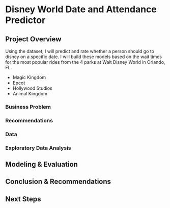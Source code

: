 # Disney World Date and Attendance Predictor

## Project Overview

Using the dataset, I will predict and rate whether a person should go to disney on a specific date. I will build these models based on the wait times for the most popular rides from the 4 parks at Walt Disney World in Orlando, FL. 
<ul>
  <li>Magic Kingdom</li>
  <li>Epcot</li>
  <li>Hollywood Studios</li>
  <li>Animal Kingdom</li>
  </ul>

### Business Problem

### Recommendations

### Data



### Exploratory Data Analysis


## Modeling & Evaluation


## Conclusion & Recommendations

## Next Steps
